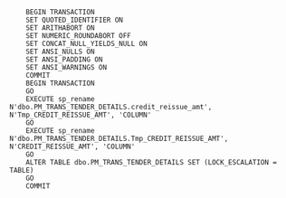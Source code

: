         BEGIN TRANSACTION
        SET QUOTED_IDENTIFIER ON
        SET ARITHABORT ON
        SET NUMERIC_ROUNDABORT OFF
        SET CONCAT_NULL_YIELDS_NULL ON
        SET ANSI_NULLS ON
        SET ANSI_PADDING ON
        SET ANSI_WARNINGS ON
        COMMIT
        BEGIN TRANSACTION
        GO
        EXECUTE sp_rename N'dbo.PM_TRANS_TENDER_DETAILS.credit_reissue_amt', N'Tmp_CREDIT_REISSUE_AMT', 'COLUMN' 
        GO
        EXECUTE sp_rename N'dbo.PM_TRANS_TENDER_DETAILS.Tmp_CREDIT_REISSUE_AMT', N'CREDIT_REISSUE_AMT', 'COLUMN' 
        GO
        ALTER TABLE dbo.PM_TRANS_TENDER_DETAILS SET (LOCK_ESCALATION = TABLE)
        GO
        COMMIT
